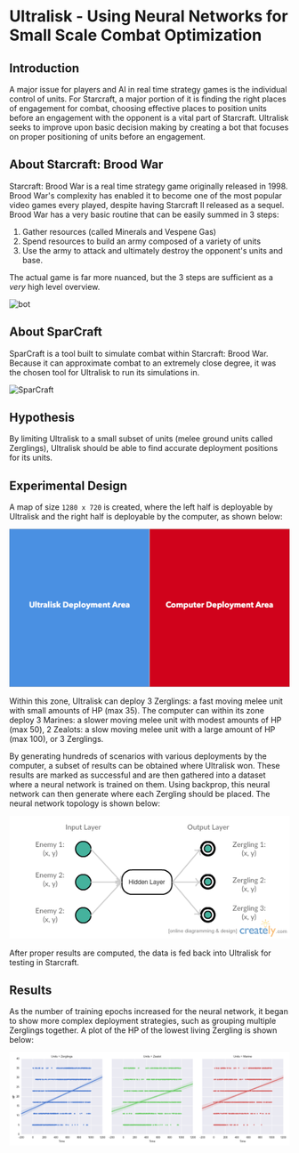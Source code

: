 # Ultralisk - Using Neural Networks for Small Scale Combat Optimization

Introduction
-----
A major issue for players and AI in real time strategy games is the individual control of units. For Starcraft, a major portion of it is finding the right places of engagement for combat, choosing effective places to position units before an engagement with the opponent is a vital part of Starcraft. Ultralisk seeks to improve upon basic decision making by creating a bot that focuses on proper positioning of units before an engagement. 

About Starcraft: Brood War
-----
Starcraft: Brood War is a real time strategy game originally released in 1998. Brood War's complexity has enabled it to become one of the most popular video games every played, despite having Starcraft II released as a sequel. Brood War has a very basic routine that can be easily summed in 3 steps:

1. Gather resources (called Minerals and Vespene Gas)
2. Spend resources to build an army composed of a variety of units
3. Use the army to attack and ultimately destroy the opponent's units and base.

The actual game is far more nuanced, but the 3 steps are sufficient as a *very* high level overview. 

![bot](plots/bot.gif)

About SparCraft
----
SparCraft is a tool built to simulate combat within Starcraft: Brood War. Because it can approximate combat to an extremely close degree, it was the chosen tool for Ultralisk to run its simulations in.

![SparCraft](plots/sparcraft.gif)

Hypothesis
----
By limiting Ultralisk to a small subset of units (melee ground units called Zerglings), Ultralisk should be able to find accurate deployment positions for its units.

Experimental Design
----
A map of size `1280 x 720` is created, where the left half is deployable by Ultralisk and the right half is deployable by the computer, as shown below:

![DeploymentZone](plots/deploymentZones.png)

Within this zone, Ultralisk can deploy 3 Zerglings: a fast moving melee unit with small amounts of HP (max 35). The computer can within its zone deploy 3 Marines: a slower moving melee unit with modest amounts of HP (max 50), 2 Zealots: a slow moving melee unit with a large amount of HP (max 100), or 3 Zerglings.

By generating hundreds of scenarios with various deployments by the computer, a subset of results can be obtained where Ultralisk won. These results are marked as successful and are then gathered into a dataset where a neural network is trained on them. Using backprop, this neural network can then generate where each Zergling should be placed. The neural network topology is shown below:

![neural network layout](plots/nnLayout.png)

After proper results are computed, the data is fed back into Ultralisk for testing in Starcraft. 

Results
----
As the number of training epochs increased for the neural network, it began to show more complex deployment strategies, such as grouping multiple Zerglings together. A plot of the HP of the lowest living Zergling is shown below:

![zerglingHP](plots/zerglingHP.png)


[UAlbertaBot]: https://github.com/davechurchill/ualbertabot
[BWAPI]: https://github.com/bwapi/bwapi
[replays]: http://www.starcraftai.com/wiki/StarCraft_Brood_War_Data_Mining
[scikit]: http://scikit-learn.org/stable/
[FANN]: http://leenissen.dk/fann/wp/
[Carbot]: http://carbotstarcrafts.tumblr.com/
[SparCraft]: https://github.com/davechurchill/ualbertabot/wiki/SparCraft-Home